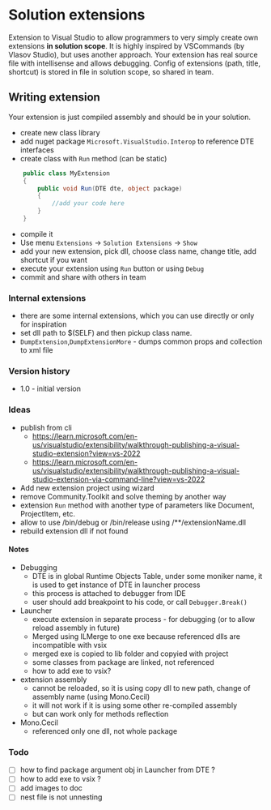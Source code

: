 ﻿# Solution extensions
Extension to Visual Studio to allow programmers to very simply create own extensions **in solution scope**.
It is highly inspired by VSCommands (by Vlasov Studio), but uses another approach. 
Your extension has real source file with intellisense and allows debugging.
Config of extensions (path, title, shortcut) is stored in file in solution scope, so shared in team.

## Writing extension
Your extension is just compiled assembly and should be in your solution. 
* create new class library
* add nuget package `Microsoft.VisualStudio.Interop` to reference DTE interfaces
* create class with `Run` method (can be static)
```c#
    public class MyExtension
    {
        public void Run(DTE dte, object package)
        {
            //add your code here 
        }
    }
```
* compile it
* Use menu `Extensions` -> `Solution Extensions` -> `Show`
* add your new extension, pick dll, choose class name, change title, add shortcut if you want
* execute your extension using `Run` button or using `Debug`
* commit and share with others in team

### Internal extensions
* there are some internal extensions, which you can use directly or only for inspiration
* set dll path to $(SELF) and then pickup class name.
* `DumpExtension`,`DumpExtensionMore` - dumps common props and collection to xml file

### Version history
* 1.0 - initial version

### Ideas
* publish from cli
    * https://learn.microsoft.com/en-us/visualstudio/extensibility/walkthrough-publishing-a-visual-studio-extension?view=vs-2022
    * https://learn.microsoft.com/en-us/visualstudio/extensibility/walkthrough-publishing-a-visual-studio-extension-via-command-line?view=vs-2022
* Add new extension project using wizard
* remove Community.Toolkit and solve theming by another way
* extension `Run` method with another type of parameters like Document, ProjectItem, etc.
* allow to use /bin/debug or /bin/release using /**/extensionName.dll
* rebuild extension dll if not found


#### Notes
* Debugging
    * DTE is in global Runtime Objects Table, under some moniker name, it is used to get instance of DTE in launcher process
    * this process is attached to debugger from IDE
    * user should add breakpoint to his code, or call `Debugger.Break()`
* Launcher
    * execute extension in separate process - for debugging (or to allow reload assembly in future)
    * Merged using ILMerge to one exe because referenced dlls are incompatible with vsix
    * merged exe is copied to lib folder and copyied with project
    * some classes from package are linked, not referenced
    * how to add exe to vsix?
* extension assembly
    * cannot be reloaded, so it is using copy dll to new path, change of assembly name (using Mono.Cecil)
    * it will not work if it is using some other re-compiled assembly
    * but can work only for methods reflection
* Mono.Cecil
    * referenced only one dll, not whole package

### Todo
 * [ ] how to find package argument obj in Launcher from DTE ?
 * [ ] how to add exe to vsix ?
 * [ ] add images to doc
 * [ ] nest file is not unnesting
